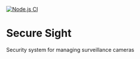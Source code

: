 [![Node.js CI](https://github.com/Codendaal1120/Secure-Sight-development/actions/workflows/main.yml/badge.svg)](https://github.com/Codendaal1120/Secure-Sight-development/actions/workflows/main.yml)

# Secure Sight
Security system for managing surveillance cameras
